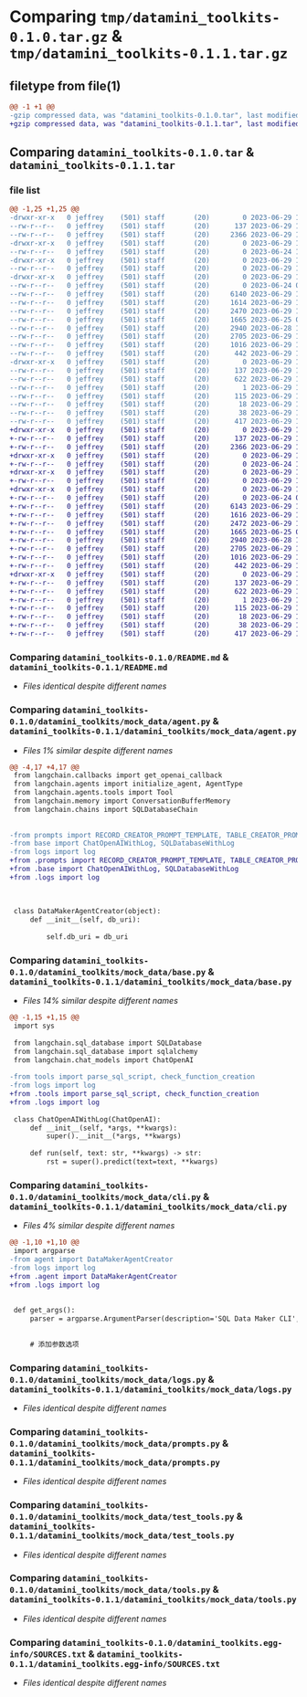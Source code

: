 # Comparing `tmp/datamini_toolkits-0.1.0.tar.gz` & `tmp/datamini_toolkits-0.1.1.tar.gz`

## filetype from file(1)

```diff
@@ -1 +1 @@
-gzip compressed data, was "datamini_toolkits-0.1.0.tar", last modified: Thu Jun 29 15:51:30 2023, max compression
+gzip compressed data, was "datamini_toolkits-0.1.1.tar", last modified: Thu Jun 29 15:55:55 2023, max compression
```

## Comparing `datamini_toolkits-0.1.0.tar` & `datamini_toolkits-0.1.1.tar`

### file list

```diff
@@ -1,25 +1,25 @@
-drwxr-xr-x   0 jeffrey    (501) staff       (20)        0 2023-06-29 15:51:30.274518 datamini_toolkits-0.1.0/
--rw-r--r--   0 jeffrey    (501) staff       (20)      137 2023-06-29 15:51:30.274376 datamini_toolkits-0.1.0/PKG-INFO
--rw-r--r--   0 jeffrey    (501) staff       (20)     2366 2023-06-29 15:50:56.000000 datamini_toolkits-0.1.0/README.md
-drwxr-xr-x   0 jeffrey    (501) staff       (20)        0 2023-06-29 15:51:30.269206 datamini_toolkits-0.1.0/datamini_toolkits/
--rw-r--r--   0 jeffrey    (501) staff       (20)        0 2023-06-24 14:05:31.000000 datamini_toolkits-0.1.0/datamini_toolkits/__init__.py
-drwxr-xr-x   0 jeffrey    (501) staff       (20)        0 2023-06-29 15:51:30.269815 datamini_toolkits-0.1.0/datamini_toolkits/cmysql/
--rw-r--r--   0 jeffrey    (501) staff       (20)        0 2023-06-29 15:44:01.000000 datamini_toolkits-0.1.0/datamini_toolkits/cmysql/__init__.py
-drwxr-xr-x   0 jeffrey    (501) staff       (20)        0 2023-06-29 15:51:30.273714 datamini_toolkits-0.1.0/datamini_toolkits/mock_data/
--rw-r--r--   0 jeffrey    (501) staff       (20)        0 2023-06-24 09:20:13.000000 datamini_toolkits-0.1.0/datamini_toolkits/mock_data/__init__.py
--rw-r--r--   0 jeffrey    (501) staff       (20)     6140 2023-06-29 15:30:35.000000 datamini_toolkits-0.1.0/datamini_toolkits/mock_data/agent.py
--rw-r--r--   0 jeffrey    (501) staff       (20)     1614 2023-06-29 15:30:35.000000 datamini_toolkits-0.1.0/datamini_toolkits/mock_data/base.py
--rw-r--r--   0 jeffrey    (501) staff       (20)     2470 2023-06-29 14:39:45.000000 datamini_toolkits-0.1.0/datamini_toolkits/mock_data/cli.py
--rw-r--r--   0 jeffrey    (501) staff       (20)     1665 2023-06-25 00:45:21.000000 datamini_toolkits-0.1.0/datamini_toolkits/mock_data/logs.py
--rw-r--r--   0 jeffrey    (501) staff       (20)     2940 2023-06-28 15:27:58.000000 datamini_toolkits-0.1.0/datamini_toolkits/mock_data/prompts.py
--rw-r--r--   0 jeffrey    (501) staff       (20)     2705 2023-06-29 15:32:57.000000 datamini_toolkits-0.1.0/datamini_toolkits/mock_data/test_tools.py
--rw-r--r--   0 jeffrey    (501) staff       (20)     1016 2023-06-29 14:42:44.000000 datamini_toolkits-0.1.0/datamini_toolkits/mock_data/tools.py
--rw-r--r--   0 jeffrey    (501) staff       (20)      442 2023-06-29 15:31:26.000000 datamini_toolkits-0.1.0/datamini_toolkits/tests.py
-drwxr-xr-x   0 jeffrey    (501) staff       (20)        0 2023-06-29 15:51:30.269710 datamini_toolkits-0.1.0/datamini_toolkits.egg-info/
--rw-r--r--   0 jeffrey    (501) staff       (20)      137 2023-06-29 15:51:30.000000 datamini_toolkits-0.1.0/datamini_toolkits.egg-info/PKG-INFO
--rw-r--r--   0 jeffrey    (501) staff       (20)      622 2023-06-29 15:51:30.000000 datamini_toolkits-0.1.0/datamini_toolkits.egg-info/SOURCES.txt
--rw-r--r--   0 jeffrey    (501) staff       (20)        1 2023-06-29 15:51:30.000000 datamini_toolkits-0.1.0/datamini_toolkits.egg-info/dependency_links.txt
--rw-r--r--   0 jeffrey    (501) staff       (20)      115 2023-06-29 15:51:30.000000 datamini_toolkits-0.1.0/datamini_toolkits.egg-info/entry_points.txt
--rw-r--r--   0 jeffrey    (501) staff       (20)       18 2023-06-29 15:51:30.000000 datamini_toolkits-0.1.0/datamini_toolkits.egg-info/top_level.txt
--rw-r--r--   0 jeffrey    (501) staff       (20)       38 2023-06-29 15:51:30.274549 datamini_toolkits-0.1.0/setup.cfg
--rw-r--r--   0 jeffrey    (501) staff       (20)      417 2023-06-29 15:50:56.000000 datamini_toolkits-0.1.0/setup.py
+drwxr-xr-x   0 jeffrey    (501) staff       (20)        0 2023-06-29 15:55:55.971596 datamini_toolkits-0.1.1/
+-rw-r--r--   0 jeffrey    (501) staff       (20)      137 2023-06-29 15:55:55.971472 datamini_toolkits-0.1.1/PKG-INFO
+-rw-r--r--   0 jeffrey    (501) staff       (20)     2366 2023-06-29 15:50:56.000000 datamini_toolkits-0.1.1/README.md
+drwxr-xr-x   0 jeffrey    (501) staff       (20)        0 2023-06-29 15:55:55.967306 datamini_toolkits-0.1.1/datamini_toolkits/
+-rw-r--r--   0 jeffrey    (501) staff       (20)        0 2023-06-24 14:05:31.000000 datamini_toolkits-0.1.1/datamini_toolkits/__init__.py
+drwxr-xr-x   0 jeffrey    (501) staff       (20)        0 2023-06-29 15:55:55.968099 datamini_toolkits-0.1.1/datamini_toolkits/cmysql/
+-rw-r--r--   0 jeffrey    (501) staff       (20)        0 2023-06-29 15:44:01.000000 datamini_toolkits-0.1.1/datamini_toolkits/cmysql/__init__.py
+drwxr-xr-x   0 jeffrey    (501) staff       (20)        0 2023-06-29 15:55:55.971212 datamini_toolkits-0.1.1/datamini_toolkits/mock_data/
+-rw-r--r--   0 jeffrey    (501) staff       (20)        0 2023-06-24 09:20:13.000000 datamini_toolkits-0.1.1/datamini_toolkits/mock_data/__init__.py
+-rw-r--r--   0 jeffrey    (501) staff       (20)     6143 2023-06-29 15:54:37.000000 datamini_toolkits-0.1.1/datamini_toolkits/mock_data/agent.py
+-rw-r--r--   0 jeffrey    (501) staff       (20)     1616 2023-06-29 15:54:37.000000 datamini_toolkits-0.1.1/datamini_toolkits/mock_data/base.py
+-rw-r--r--   0 jeffrey    (501) staff       (20)     2472 2023-06-29 15:54:37.000000 datamini_toolkits-0.1.1/datamini_toolkits/mock_data/cli.py
+-rw-r--r--   0 jeffrey    (501) staff       (20)     1665 2023-06-25 00:45:21.000000 datamini_toolkits-0.1.1/datamini_toolkits/mock_data/logs.py
+-rw-r--r--   0 jeffrey    (501) staff       (20)     2940 2023-06-28 15:27:58.000000 datamini_toolkits-0.1.1/datamini_toolkits/mock_data/prompts.py
+-rw-r--r--   0 jeffrey    (501) staff       (20)     2705 2023-06-29 15:32:57.000000 datamini_toolkits-0.1.1/datamini_toolkits/mock_data/test_tools.py
+-rw-r--r--   0 jeffrey    (501) staff       (20)     1016 2023-06-29 14:42:44.000000 datamini_toolkits-0.1.1/datamini_toolkits/mock_data/tools.py
+-rw-r--r--   0 jeffrey    (501) staff       (20)      442 2023-06-29 15:31:26.000000 datamini_toolkits-0.1.1/datamini_toolkits/tests.py
+drwxr-xr-x   0 jeffrey    (501) staff       (20)        0 2023-06-29 15:55:55.967971 datamini_toolkits-0.1.1/datamini_toolkits.egg-info/
+-rw-r--r--   0 jeffrey    (501) staff       (20)      137 2023-06-29 15:55:55.000000 datamini_toolkits-0.1.1/datamini_toolkits.egg-info/PKG-INFO
+-rw-r--r--   0 jeffrey    (501) staff       (20)      622 2023-06-29 15:55:55.000000 datamini_toolkits-0.1.1/datamini_toolkits.egg-info/SOURCES.txt
+-rw-r--r--   0 jeffrey    (501) staff       (20)        1 2023-06-29 15:55:55.000000 datamini_toolkits-0.1.1/datamini_toolkits.egg-info/dependency_links.txt
+-rw-r--r--   0 jeffrey    (501) staff       (20)      115 2023-06-29 15:55:55.000000 datamini_toolkits-0.1.1/datamini_toolkits.egg-info/entry_points.txt
+-rw-r--r--   0 jeffrey    (501) staff       (20)       18 2023-06-29 15:55:55.000000 datamini_toolkits-0.1.1/datamini_toolkits.egg-info/top_level.txt
+-rw-r--r--   0 jeffrey    (501) staff       (20)       38 2023-06-29 15:55:55.971629 datamini_toolkits-0.1.1/setup.cfg
+-rw-r--r--   0 jeffrey    (501) staff       (20)      417 2023-06-29 15:55:49.000000 datamini_toolkits-0.1.1/setup.py
```

### Comparing `datamini_toolkits-0.1.0/README.md` & `datamini_toolkits-0.1.1/README.md`

 * *Files identical despite different names*

### Comparing `datamini_toolkits-0.1.0/datamini_toolkits/mock_data/agent.py` & `datamini_toolkits-0.1.1/datamini_toolkits/mock_data/agent.py`

 * *Files 1% similar despite different names*

```diff
@@ -4,17 +4,17 @@
 from langchain.callbacks import get_openai_callback
 from langchain.agents import initialize_agent, AgentType
 from langchain.agents.tools import Tool
 from langchain.memory import ConversationBufferMemory
 from langchain.chains import SQLDatabaseChain
 
 
-from prompts import RECORD_CREATOR_PROMPT_TEMPLATE, TABLE_CREATOR_PROMPT_TEMPLATE, SCHEMA_DESIGNER_PROMPT_TEMPLATE
-from base import ChatOpenAIWithLog, SQLDatabaseWithLog
-from logs import log
+from .prompts import RECORD_CREATOR_PROMPT_TEMPLATE, TABLE_CREATOR_PROMPT_TEMPLATE, SCHEMA_DESIGNER_PROMPT_TEMPLATE
+from .base import ChatOpenAIWithLog, SQLDatabaseWithLog
+from .logs import log
 
 
 
 class DataMakerAgentCreator(object):
     def __init__(self, db_uri):
 
         self.db_uri = db_uri
```

### Comparing `datamini_toolkits-0.1.0/datamini_toolkits/mock_data/base.py` & `datamini_toolkits-0.1.1/datamini_toolkits/mock_data/base.py`

 * *Files 14% similar despite different names*

```diff
@@ -1,15 +1,15 @@
 import sys
 
 from langchain.sql_database import SQLDatabase
 from langchain.sql_database import sqlalchemy
 from langchain.chat_models import ChatOpenAI
 
-from tools import parse_sql_script, check_function_creation
-from logs import log
+from .tools import parse_sql_script, check_function_creation
+from .logs import log
 
 class ChatOpenAIWithLog(ChatOpenAI):
     def __init__(self, *args, **kwargs):
         super().__init__(*args, **kwargs)
 
     def run(self, text: str, **kwargs) -> str:
         rst = super().predict(text=text, **kwargs)
```

### Comparing `datamini_toolkits-0.1.0/datamini_toolkits/mock_data/cli.py` & `datamini_toolkits-0.1.1/datamini_toolkits/mock_data/cli.py`

 * *Files 4% similar despite different names*

```diff
@@ -1,10 +1,10 @@
 import argparse
-from agent import DataMakerAgentCreator
-from logs import log
+from .agent import DataMakerAgentCreator
+from .logs import log
 
 
 def get_args():
     parser = argparse.ArgumentParser(description='SQL Data Maker CLI', add_help=False)
 
 
     # 添加参数选项
```

### Comparing `datamini_toolkits-0.1.0/datamini_toolkits/mock_data/logs.py` & `datamini_toolkits-0.1.1/datamini_toolkits/mock_data/logs.py`

 * *Files identical despite different names*

### Comparing `datamini_toolkits-0.1.0/datamini_toolkits/mock_data/prompts.py` & `datamini_toolkits-0.1.1/datamini_toolkits/mock_data/prompts.py`

 * *Files identical despite different names*

### Comparing `datamini_toolkits-0.1.0/datamini_toolkits/mock_data/test_tools.py` & `datamini_toolkits-0.1.1/datamini_toolkits/mock_data/test_tools.py`

 * *Files identical despite different names*

### Comparing `datamini_toolkits-0.1.0/datamini_toolkits/mock_data/tools.py` & `datamini_toolkits-0.1.1/datamini_toolkits/mock_data/tools.py`

 * *Files identical despite different names*

### Comparing `datamini_toolkits-0.1.0/datamini_toolkits.egg-info/SOURCES.txt` & `datamini_toolkits-0.1.1/datamini_toolkits.egg-info/SOURCES.txt`

 * *Files identical despite different names*

